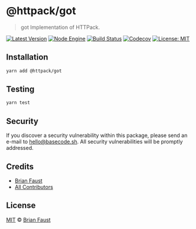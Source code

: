 # @httpack/got

> got Implementation of HTTPack.

[![Latest Version](https://badgen.now.sh/npm/v/@httpack/got)](https://www.npmjs.com/package/@httpack/got)
[![Node Engine](https://badgen.now.sh/npm/node/@httpack/got)](https://www.npmjs.com/package/@httpack/got)
[![Build Status](https://badgen.now.sh/circleci/github/httpack/got)](https://circleci.com/gh/httpack/got)
[![Codecov](https://badgen.now.sh/codecov/c/github/httpack/got)](https://codecov.io/gh/httpack/got)
[![License: MIT](https://badgen.now.sh/badge/license/MIT/green)](https://opensource.org/licenses/MIT)

## Installation

```bash
yarn add @httpack/got
```

## Testing

```bash
yarn test
```

## Security

If you discover a security vulnerability within this package, please send an e-mail to hello@basecode.sh. All security vulnerabilities will be promptly addressed.

## Credits

-   [Brian Faust](https://github.com/faustbrian)
-   [All Contributors](../../../../contributors)

## License

[MIT](LICENSE) © [Brian Faust](https://basecode.sh)
